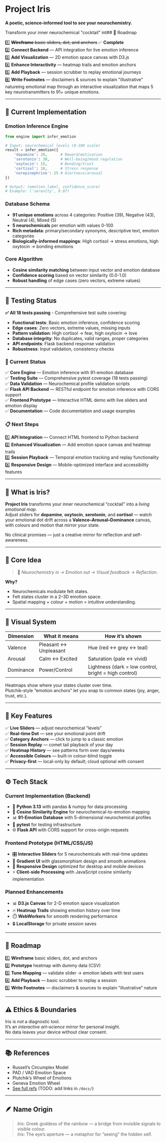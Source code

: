 # Project Iris

**A poetic, science-informed tool to *see* your neurochemistry.**

Transform your inner neurochemical "cocktail" int## 🚧 Roadmap

1️⃣ ~~**Wireframe** basic sliders, dot, and anchors~~ ✅ **Complete**  
2️⃣ **Connect Backend** — API integration for live emotion inference  
3️⃣ **Add Visualization** — 2D emotion space canvas with D3.js  
4️⃣ **Enhance Interactivity** — heatmap trails and emotion anchors  
5️⃣ **Add Playback** — session scrubber to replay emotional journeys  
6️⃣ **Write Footnotes** — disclaimers & sources to explain "illustrative" natureing emotional map through an interactive visualization that maps 5 key neurotransmitters to 91+ unique emotions.

---

## 🔬 Current Implementation

### **Emotion Inference Engine**

```python
from engine import infer_emotion

# Input: neurochemical levels (0-100 scale)
result = infer_emotion({
    'dopamine': 20,      # Reward/motivation
    'serotonin': 30,     # Well-being/mood regulation  
    'oxytocin': 15,      # Bonding/trust
    'cortisol': 10,      # Stress response
    'norepinephrine': 25 # Alertness/arousal
})

# Output: (emotion_label, confidence_score)
# Example: ('serenity', 0.87)
```

### **Database Schema**
- **91 unique emotions** across 4 categories: Positive (39), Negative (43), Neutral (4), Mixed (5)
- **5 neurochemicals** per emotion with values 0-100
- **Rich metadata**: primary/secondary synonyms, descriptive text, emotion categories
- **Biologically-informed mappings**: High cortisol → stress emotions, high oxytocin → bonding emotions

### **Core Algorithm**
- **Cosine similarity matching** between input vector and emotion database
- **Confidence scoring** based on vector similarity (0.0-1.0)
- **Robust handling** of edge cases (zero vectors, extreme values)

---

## 🧪 Testing Status

**✅ All 18 tests passing** - Comprehensive test suite covering:

- **Functional tests**: Basic emotion inference, confidence scoring
- **Edge cases**: Zero vectors, extreme values, missing inputs  
- **Pattern validation**: High cortisol → fear, high oxytocin → love
- **Database integrity**: No duplicates, valid ranges, proper categories
- **API endpoints**: Flask backend response validation
- **Robustness**: Input validation, consistency checks

### **🔄 Current Status**
✅ **Core Engine** — Emotion inference with 91-emotion database  
✅ **Testing Suite** — Comprehensive pytest coverage (18 tests passing)  
✅ **Data Validation** — Neurochemical profile validation scripts  
✅ **Flask API Backend** — RESTful endpoint for emotion inference with CORS support  
✅ **Frontend Prototype** — Interactive HTML demo with live sliders and emotion display  
✅ **Documentation** — Code documentation and usage examples

### **📋 Next Steps**
1️⃣ **API Integration** — Connect HTML frontend to Python backend  
2️⃣ **Enhanced Visualization** — Add emotion space canvas and heatmap trails  
3️⃣ **Session Playback** — Temporal emotion tracking and replay functionality  
4️⃣ **Responsive Design** — Mobile-optimized interface and accessibility features

---

## 📌 What is Iris?

**Project Iris** transforms your inner neurochemical “cocktail” into a *living emotional map*.  
Adjust sliders for **dopamine**, **oxytocin**, **serotonin**, and **cortisol** — watch your emotional dot drift across a **Valence–Arousal–Dominance** canvas, with colours and motion that mirror your state.

No clinical promises — just a creative mirror for reflection and self-awareness.

---

## 🧬 Core Idea

> 🧭 *Neurochemistry in → Emotion out → Visual feedback → Reflection.*

**Why?**  
- Neurochemicals modulate felt states.
- Felt states cluster in a 2–3D emotion space.
- Spatial mapping + colour + motion = intuitive understanding.

---

## 🎨 Visual System

| Dimension | What it means | How it’s shown |
|-----------|----------------|----------------|
| Valence   | Pleasant ↔ Unpleasant | Hue (red ↔ grey ↔ teal) |
| Arousal   | Calm ↔ Excited | Saturation (pale ↔ vivid) |
| Dominance | Power/Control | Lightness (dark = low control, bright = high control) |

Heatmaps show where your states cluster over time.  
Plutchik-style “emotion anchors” let you snap to common states (joy, anger, trust, etc.).

---

## 🧩 Key Features

✅ **Live Sliders** — adjust neurochemical “levels”  
✅ **Real-time Dot** — see your emotional point drift  
✅ **Category Anchors** — click to jump to a classic emotion  
✅ **Session Replay** — comet tail playback of your day  
✅ **Heatmap History** — see patterns form over days/weeks  
✅ **Accessible Colours** — built-in colour-blind toggle  
✅ **Privacy-first** — local-only by default; cloud optional with consent

---

## ⚙️ Tech Stack

### **Current Implementation (Backend)**
- 🐍 **Python 3.13** with pandas & numpy for data processing
- 🧠 **Cosine Similarity Engine** for neurochemical-to-emotion mapping
- 📊 **91-Emotion Database** with 5-dimensional neurochemical profiles
- 🧪 **pytest** for testing infrastructure
- 🌐 **Flask API** with CORS support for cross-origin requests

### **Frontend Prototype (HTML/CSS/JS)**
- 🎛️ **Interactive Sliders** for 5 neurochemicals with real-time updates
- 🎨 **Gradient UI** with glassmorphism design and smooth animations
- 📱 **Responsive Design** optimized for desktop and mobile devices
- ⚡ **Client-side Processing** with JavaScript cosine similarity implementation

### **Planned Enhancements**
- 📊 **D3.js Canvas** for 2-D emotion space visualization
- 🔥 **Heatmap Trails** showing emotion history over time
- ⏱️ **WebWorkers** for smooth rendering performance
- 🔒 **LocalStorage** for private session saves

---

## 🚧 Roadmap

1️⃣ **Wireframe** basic sliders, dot, and anchors  
2️⃣ **Prototype** heatmap with dummy data (CSV)  
3️⃣ **Tune Mapping** — validate slider → emotion labels with test users  
4️⃣ **Add Playback** — basic scrubber to replay a session  
5️⃣ **Write Footnotes** — disclaimers & sources to explain “illustrative” nature

---

## ⚠️ Ethics & Boundaries

Iris is *not* a diagnostic tool.  
It’s an *interactive art–science mirror* for personal insight.  
No data leaves your device without clear consent.

---

## 📚 References

- Russell’s Circumplex Model  
- PAD / VAD Emotion Space  
- Plutchik’s Wheel of Emotions  
- Geneva Emotion Wheel  
- [See full refs](#) (TODO: add links in `/docs/`)

---

## 🪶 Name Origin

> *Iris*: Greek goddess of the rainbow — a bridge from invisible signals to visible colour.  
> *Iris*: The eye’s aperture — a metaphor for “seeing” the hidden self.


